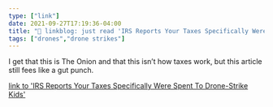 ```yaml
---
type: ["link"]
date: 2021-09-27T17:19:36-04:00
title: "🔗 linkblog: just read 'IRS Reports Your Taxes Specifically Were Spent To Drone-Strike Kids'"
tags: ["drones","drone strikes"]
---
```

I get that this is The Onion and that this isn’t how taxes work, but this article still fees like a gut punch.
 
[link to 'IRS Reports Your Taxes Specifically Were Spent To Drone-Strike Kids'](https://www.theonion.com/irs-reports-your-taxes-specifically-were-spent-to-drone-1847752908)
